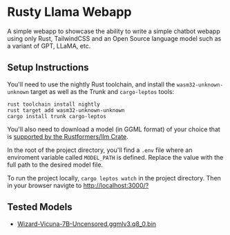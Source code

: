# Rusty Llama Webapp
A simple webapp to showcase the ability to write a simple chatbot webapp using only Rust, TailwindCSS and an Open Source language model such as a variant of GPT, LLaMA, etc.

## Setup Instructions
You'll need to use the nightly Rust toolchain, and install the `wasm32-unknown-unknown` target as well as the Trunk and `cargo-leptos` tools:
```
rust toolchain install nightly
rust target add wasm32-unknown-unknown
cargo install trunk cargo-leptos
```

You'll also need to download a model (in GGML format) of your choice that is [supported by the Rustformers/llm Crate](https://huggingface.co/models?search=ggml).

In the root of the project directory, you'll find a `.env` file where an enviroment variable called `MODEL_PATH` is defined. Replace the value with the full path to the desired model file.

To run the project locally, `cargo leptos watch` in the project directory. Then in your browser navigte to [http://localhost:3000/?](http://localhost:3000/?)

## Tested Models

* [Wizard-Vicuna-7B-Uncensored.ggmlv3.q8_0.bin](https://huggingface.co/TheBloke/Wizard-Vicuna-7B-Uncensored-GGML)
